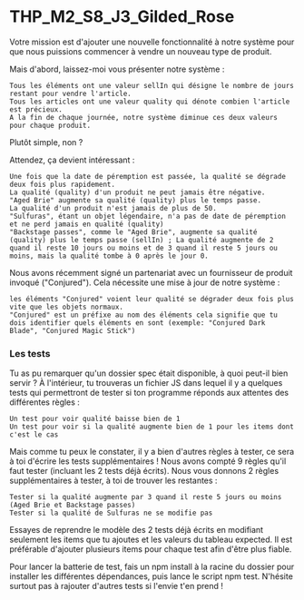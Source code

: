# THP_M2_S8_J3_Gilded_Rose

Votre mission est d'ajouter une nouvelle fonctionnalité à notre système pour que nous puissions commencer à vendre un nouveau type de produit.

Mais d'abord, laissez-moi vous présenter notre système :

    Tous les éléments ont une valeur sellIn qui désigne le nombre de jours restant pour vendre l'article.
    Tous les articles ont une valeur quality qui dénote combien l'article est précieux.
    A la fin de chaque journée, notre système diminue ces deux valeurs pour chaque produit.

Plutôt simple, non ?

Attendez, ça devient intéressant :

    Une fois que la date de péremption est passée, la qualité se dégrade deux fois plus rapidement.
    La qualité (quality) d'un produit ne peut jamais être négative.
    "Aged Brie" augmente sa qualité (quality) plus le temps passe.
    La qualité d'un produit n'est jamais de plus de 50.
    "Sulfuras", étant un objet légendaire, n'a pas de date de péremption et ne perd jamais en qualité (quality)
    "Backstage passes", comme le "Aged Brie", augmente sa qualité (quality) plus le temps passe (sellIn) ; La qualité augmente de 2 quand il reste 10 jours ou moins et de 3 quand il reste 5 jours ou moins, mais la qualité tombe à 0 après le jour 0.

Nous avons récemment signé un partenariat avec un fournisseur de produit invoqué ("Conjured").
Cela nécessite une mise à jour de notre système :

    les éléments "Conjured" voient leur qualité se dégrader deux fois plus vite que les objets normaux.
    "Conjured" est un préfixe au nom des éléments cela signifie que tu dois identifier quels éléments en sont (exemple: "Conjured Dark Blade", "Conjured Magic Stick")

 ### Les tests

Tu as pu remarquer qu'un dossier spec était disponible, à quoi peut-il bien servir ?
À l'intérieur, tu trouveras un fichier JS dans lequel il y a quelques tests qui permettront de tester si ton programme réponds aux attentes des différentes règles :

    Un test pour voir qualité baisse bien de 1
    Un test pour voir si la qualité augmente bien de 1 pour les items dont c'est le cas

Mais comme tu peux le constater, il y a bien d'autres règles à tester, ce sera à toi d'écrire les tests supplémentaires ! Nous avons compté 9 règles qu'il faut tester (incluant les 2 tests déjà écrits). Nous vous donnons 2 règles supplémentaires à tester, à toi de trouver les restantes :

    Tester si la qualité augmente par 3 quand il reste 5 jours ou moins (Aged Brie et Backstage passes)
    Tester si la qualité de Sulfuras ne se modifie pas

Essayes de reprendre le modèle des 2 tests déjà écrits en modifiant seulement les items que tu ajoutes et les valeurs du tableau expected. Il est préférable d'ajouter plusieurs items pour chaque test afin d'être plus fiable.

Pour lancer la batterie de test, fais un npm install à la racine du dossier pour installer les différentes dépendances, puis lance le script npm test.
N'hésite surtout pas à rajouter d'autres tests si l'envie t'en prend !
